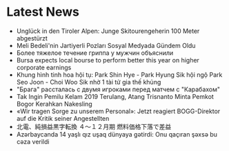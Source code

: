 # Latest News
-  Unglück in den Tiroler Alpen: Junge Skitourengeherin 100 Meter abgestürzt
-  Meli Bedeli'nin Jartiyerli Pozları Sosyal Medyada Gündem Oldu
-  Более тяжелое течение гриппа у мужчин объяснили
-  Bursa expects local bourse to perform better this year on higher corporate earnings
-  Khung hình tinh hoa hội tụ: Park Shin Hye - Park Hyung Sik hội ngộ Park Seo Joon - Choi Woo Sik nhờ 1 tài tử gia thế khủng
-  "Брага" рассталась с двумя игроками перед матчем с "Карабахом"
-  Tak Ingin Pemilu Kelam 2019 Terulang, Atang Trisnanto Minta Pemkot Bogor Kerahkan Nakesling
-  «Wir tragen Sorge zu unserem Personal»: Jetzt reagiert BOGG-Direktor auf die Kritik seiner Angestellten
-  北電、純損益黒字転換 ４～１２月期 燃料価格下落で差益
-  Azərbaycanda 14 yaşlı qız uşaq dünyaya gətirdi: Onu qaçıran şəxsə bu cəza verildi
